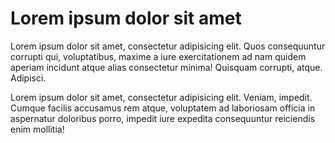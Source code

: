 # Lorem ipsum dolor sit amet

Lorem ipsum dolor sit amet, consectetur adipisicing elit. Quos consequuntur corrupti qui, voluptatibus, maxime a iure exercitationem ad nam quidem aperiam incidunt atque alias consectetur minima! Quisquam corrupti, atque. Adipisci.

Lorem ipsum dolor sit amet, consectetur adipisicing elit. Veniam, impedit. Cumque facilis accusamus rem atque, voluptatem ad laboriosam officia in aspernatur doloribus porro, impedit iure expedita consequuntur reiciendis enim mollitia!


